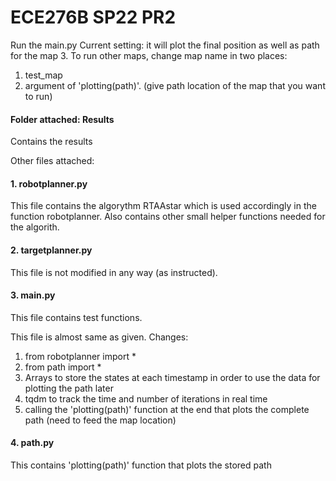 # ECE276B SP22 PR2

Run the main.py
Current setting: it will plot the final position as well as path for the map 3.
To run other maps, change map name in two places: 

1) test_map
2) argument of 'plotting(path)'. (give path location of the map that you want to run)

#### Folder attached: Results
Contains the results

Other files attached:
#### 1. robotplanner.py

This file contains the algorythm RTAAstar which is used accordingly in the function robotplanner.
Also contains other small helper functions needed for the algorith.

#### 2. targetplanner.py
This file is not modified in any way (as instructed).

#### 3. main.py

This file contains test functions.

This file is almost same as given.
Changes:

1) from robotplanner import *
2) from path import * 
3) Arrays to store the states at each timestamp in order to use the data for plotting the path later
4) tqdm to track the time and number of iterations in real time
5) calling the 'plotting(path)' function at the end that plots the complete path (need to feed the map location)

#### 4. path.py

This contains 'plotting(path)' function that plots the stored path

